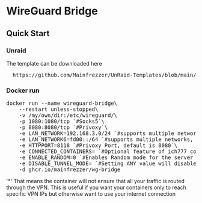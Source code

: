 # WireGuard Bridge

## Quick Start

### Unraid
The template can be downloaded here
<pre>
  https://github.com/Mainfrezzer/UnRaid-Templates/blob/main/mainfrezzer-wg-bridge.xml
</pre>

### Docker run
<pre>
docker run --name wireguard-bridge\
    --restart unless-stopped\
    -v /my/own/dir:/etc/wireguard/\
    -p 1080:1080/tcp `#Socks5`\
    -p 8080:8080/tcp `#Privoxy`\
    -e LAN_NETWORK=192.168.3.0/24 `#supports multiple networks, use "," as divider`\
    -e LAN_NETWORK6=fd00::/64 `#supports multiple networks, use "," as divider`\
    -e HTTPPORT=8118 `#Privoxy Port, default is 8080`\
    -e CONNECTED_CONTAINERS= `#Optional feature of ich777 container`\
    -e ENABLE_RANDOM=0 `#Enables Random mode for the server chosen, picks a file from /etc/wireguard at random`\
    -e DISABLE_TUNNEL_MODE= `#Setting ANY value will disable the VPN tunnel enforcement.*`\
    -d ghcr.io/mainfrezzer/wg-bridge
</pre>

'*' That means the container will not ensure that all your traffic is routed through the VPN. This is useful if you want your containers only to reach specific VPN IPs but otherwise want to use your internet connection
